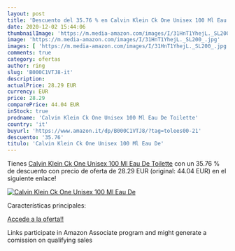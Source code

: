 ```yaml
---
layout: post
title: 'Descuento del 35.76 % en Calvin Klein Ck One Unisex 100 Ml Eau De'
date: 2020-12-02 15:44:06
thumbnailImage: 'https://m.media-amazon.com/images/I/31HnT1YhejL._SL200_.jpg'
image: 'https://m.media-amazon.com/images/I/31HnT1YhejL._SL200_.jpg'
images: [ 'https://m.media-amazon.com/images/I/31HnT1YhejL._SL200_.jpg' ]
comments: true
category: ofertas
author: ring
slug: 'B000C1VTJ8-it'
description:
actualPrice: 28.29 EUR
currency: EUR
price: 28.29
comparePrice: 44.04 EUR
inStock: true
prodname: 'Calvin Klein Ck One Unisex 100 Ml Eau De Toilette'
country: 'it'
buyurl: 'https://www.amazon.it/dp/B000C1VTJ8/?tag=tolees00-21'
descuento: '35.76'
titulo: 'Calvin Klein Ck One Unisex 100 Ml Eau De'
---
```


Tienes [Calvin Klein Ck One Unisex 100 Ml Eau De Toilette](https://www.amazon.it/dp/B000C1VTJ8/?tag=tolees00-21) con un 35.76 % de descuento con precio de oferta de 28.29 EUR (original: 44.04 EUR) en el siguiente enlace!

[![Calvin Klein Ck One Unisex 100 Ml Eau De](https://m.media-amazon.com/images/I/31HnT1YhejL._SL200_.jpg)](https://www.amazon.it/dp/B000C1VTJ8/?tag=tolees00-21)

Características principales:


[Accede a la oferta!!](https://www.amazon.it/dp/B000C1VTJ8/?tag=tolees00-21)

Links participate in Amazon Associate program and might generate a comission on qualifying sales


